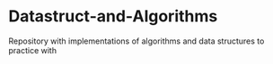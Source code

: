 Datastruct-and-Algorithms
=========================

Repository with implementations of algorithms and data structures to practice with
